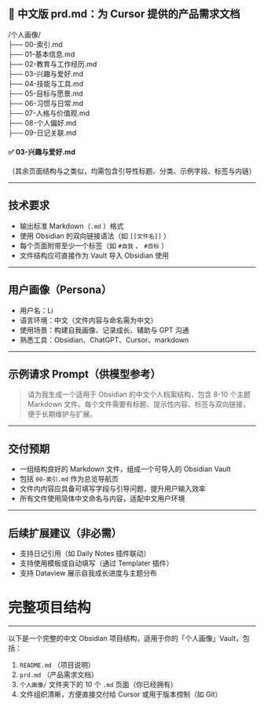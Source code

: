 ## 📄 中文版 prd.md：为 Cursor 提供的产品需求文档

/个人画像/  
├── 00-索引.md  
├── 01-基本信息.md  
├── 02-教育与工作经历.md  
├── 03-兴趣与爱好.md  
├── 04-技能与工具.md  
├── 05-目标与愿景.md  
├── 06-习惯与日常.md  
├── 07-人格与价值观.md  
├── 08-个人偏好.md  
├── 09-日记关联.md

#### ✅ 03-兴趣与爱好.md

（其余页面结构与之类似，均需包含引导性标题、分类、示例字段、标签与内链）

---

## 技术要求

- 输出标准 Markdown（`.md` ）格式
- 使用 Obsidian 的双向链接语法（如 `[[文件名]]` ）
- 每个页面附带至少一个标签（如 `#自我` 、 `#目标` ）
- 文件结构应可直接作为 Vault 导入 Obsidian 使用

---

## 用户画像（Persona）

- 用户名：Li
- 语言环境：中文（文件内容与命名需为中文）
- 使用场景：构建自我画像、记录成长、辅助与 GPT 沟通
- 熟悉工具：Obsidian、ChatGPT、Cursor、markdown

---

## 示例请求 Prompt（供模型参考）

> 请为我生成一个适用于 Obsidian 的中文个人档案结构，包含 8-10 个主题 Markdown 文件。每个文件需要有标题、提示性内容、标签与双向链接，便于长期维护与扩展。

---

## 交付预期

- 一组结构良好的 Markdown 文件，组成一个可导入的 Obsidian Vault
- 包括 `00-索引.md` 作为总览导航页
- 文件内内容应具备可填写字段与引导问题，提升用户输入效率
- 所有文件使用简体中文命名与内容，适配中文用户环境

---

## 后续扩展建议（非必需）

- 支持日记引用（如 Daily Notes 插件联动）
- 支持使用模板或自动填写（通过 Templater 插件）
- 支持 Dataview 展示自我成长进度与主题分布

# 完整项目结构

---

以下是一个完整的中文 Obsidian 项目结构，适用于你的「个人画像」Vault，包括：

1. `README.md` （项目说明）
2. `prd.md` （产品需求文档）
3. `个人画像/` 文件夹下的 10 个 `.md` 页面（你已经拥有）
4. 文件组织清晰，方便直接交付给 Cursor 或用于版本控制（如 Git）
